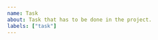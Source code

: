 ```yaml
---
name: Task
about: Task that has to be done in the project.
labels: ["task"]
---
```


<!-- Describe the task in detail. -->

